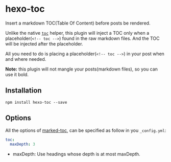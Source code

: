 # hexo-toc

Insert a markdown TOC(Table Of Content) before posts be rendered. 

Unlike the native [`toc`](http://hexo.io/docs/helpers.html#toc) helper, this plugin will inject a TOC only when a placeholder(`<!-- toc -->`) found in the raw markdown files. And the TOC will be injected after the placeholder. 

All you need to do is placing a placeholder(`<!-- toc -->`) in your post when and where needed. 

**Note:** this plugin will not mangle your posts(markdown files), so you can use it bold.

## Installation

```node
npm install hexo-toc --save
```

## Options

All the options of [marked-toc](https://github.com/jonschlinkert/marked-toc#options), 
can be specified as follow in you `_config.yml`:

```yaml
toc:
  maxDepth: 3
```

- maxDepth: Use headings whose depth is at most maxDepth.
